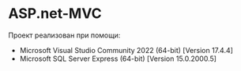 # ASP.net-MVC
 
 Проект реализован при помощи:
 * Microsoft Visual Studio Community 2022 (64-bit) [Version 17.4.4]
 * Microsoft SQL Server Express (64-bit) [Version 15.0.2000.5]
